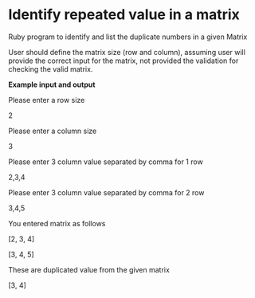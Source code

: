# Identify repeated value in a matrix
Ruby program to identify and list the duplicate numbers in a given Matrix

User should define the matrix size (row and column), assuming user will provide the correct input for the matrix, 
not provided the validation for checking the valid matrix.  

<b>Example input and output </b>

Please enter a row size

2

Please enter a column size

3

Please enter 3 column value separated by comma for 1 row

2,3,4

Please enter 3 column value separated by comma for 2 row

3,4,5

You entered matrix as follows

[2, 3, 4]

[3, 4, 5]

These are duplicated value from the given matrix 

 [3, 4]
